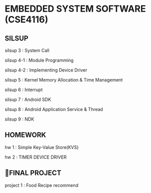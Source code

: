 # EMBEDDED SYSTEM SOFTWARE (CSE4116)

## SILSUP

silsup 3   :  System Call

silsup 4-1 :  Module Programming

silsup 4-2 :  Implementing Device Driver

silsup 5   :  Kernel Memory Allocation & Time Management

silsup 6   :  Interrupt

silsup 7   :  Android SDK

silsup 8   :  Android Application Service & Thread

silsup 9   :  NDK


## HOMEWORK

hw 1 : Simple Key-Value Store(KVS)

hw 2 : TIMER DEVICE DRIVER

## FINAL PROJECT

project 1 : Food Recipe recommend
